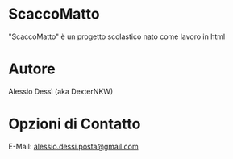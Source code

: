 # ScaccoMatto
"ScaccoMatto" è un progetto scolastico nato come lavoro in html
# Autore
Alessio Dessì (aka DexterNKW)
# Opzioni di Contatto
E-Mail: alessio.dessi.posta@gmail.com

